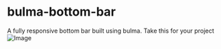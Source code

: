 # bulma-bottom-bar
A fully responsive bottom bar built using bulma. Take this for your project 
![Image](https://res.cloudinary.com/practicaldev/image/fetch/s--DfCX8n54--/c_imagga_scale,f_auto,fl_progressive,h_420,q_auto,w_1000/https://dev-to-uploads.s3.amazonaws.com/uploads/articles/2caon8s4mj2c7jmxcnz5.png)
